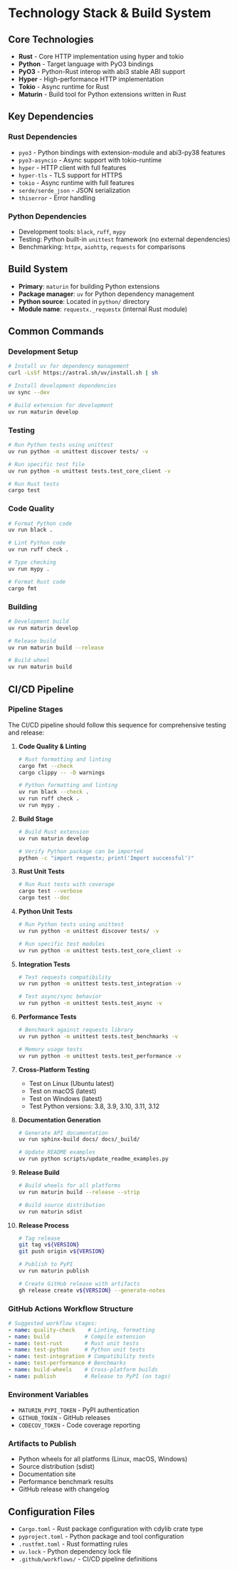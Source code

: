 # Technology Stack & Build System

## Core Technologies
- **Rust** - Core HTTP implementation using hyper and tokio
- **Python** - Target language with PyO3 bindings
- **PyO3** - Python-Rust interop with abi3 stable ABI support
- **Hyper** - High-performance HTTP implementation
- **Tokio** - Async runtime for Rust
- **Maturin** - Build tool for Python extensions written in Rust

## Key Dependencies

### Rust Dependencies
- `pyo3` - Python bindings with extension-module and abi3-py38 features
- `pyo3-asyncio` - Async support with tokio-runtime
- `hyper` - HTTP client with full features
- `hyper-tls` - TLS support for HTTPS
- `tokio` - Async runtime with full features
- `serde/serde_json` - JSON serialization
- `thiserror` - Error handling

### Python Dependencies
- Development tools: `black`, `ruff`, `mypy`
- Testing: Python built-in `unittest` framework (no external dependencies)
- Benchmarking: `httpx`, `aiohttp`, `requests` for comparisons

## Build System
- **Primary**: `maturin` for building Python extensions
- **Package manager**: `uv` for Python dependency management
- **Python source**: Located in `python/` directory
- **Module name**: `requestx._requestx` (internal Rust module)

## Common Commands

### Development Setup
```bash
# Install uv for dependency management
curl -LsSf https://astral.sh/uv/install.sh | sh

# Install development dependencies
uv sync --dev

# Build extension for development
uv run maturin develop
```

### Testing
```bash
# Run Python tests using unittest
uv run python -m unittest discover tests/ -v

# Run specific test file
uv run python -m unittest tests.test_core_client -v

# Run Rust tests
cargo test
```

### Code Quality
```bash
# Format Python code
uv run black .

# Lint Python code
uv run ruff check .

# Type checking
uv run mypy .

# Format Rust code
cargo fmt
```

### Building
```bash
# Development build
uv run maturin develop

# Release build
uv run maturin build --release

# Build wheel
uv run maturin build
```

## CI/CD Pipeline

### Pipeline Stages
The CI/CD pipeline should follow this sequence for comprehensive testing and release:

1. **Code Quality & Linting**
   ```bash
   # Rust formatting and linting
   cargo fmt --check
   cargo clippy -- -D warnings
   
   # Python formatting and linting
   uv run black --check .
   uv run ruff check .
   uv run mypy .
   ```

2. **Build Stage**
   ```bash
   # Build Rust extension
   uv run maturin develop
   
   # Verify Python package can be imported
   python -c "import requestx; print('Import successful')"
   ```

3. **Rust Unit Tests**
   ```bash
   # Run Rust tests with coverage
   cargo test --verbose
   cargo test --doc
   ```

4. **Python Unit Tests**
   ```bash
   # Run Python tests using unittest
   uv run python -m unittest discover tests/ -v
   
   # Run specific test modules
   uv run python -m unittest tests.test_core_client -v
   ```

5. **Integration Tests**
   ```bash
   # Test requests compatibility
   uv run python -m unittest tests.test_integration -v
   
   # Test async/sync behavior
   uv run python -m unittest tests.test_async -v
   ```

6. **Performance Tests**
   ```bash
   # Benchmark against requests library
   uv run python -m unittest tests.test_benchmarks -v
   
   # Memory usage tests
   uv run python -m unittest tests.test_performance -v
   ```

7. **Cross-Platform Testing**
   - Test on Linux (Ubuntu latest)
   - Test on macOS (latest)
   - Test on Windows (latest)
   - Test Python versions: 3.8, 3.9, 3.10, 3.11, 3.12

8. **Documentation Generation**
   ```bash
   # Generate API documentation
   uv run sphinx-build docs/ docs/_build/
   
   # Update README examples
   uv run python scripts/update_readme_examples.py
   ```

9. **Release Build**
   ```bash
   # Build wheels for all platforms
   uv run maturin build --release --strip
   
   # Build source distribution
   uv run maturin sdist
   ```

10. **Release Process**
    ```bash
    # Tag release
    git tag v${VERSION}
    git push origin v${VERSION}
    
    # Publish to PyPI
    uv run maturin publish
    
    # Create GitHub release with artifacts
    gh release create v${VERSION} --generate-notes
    ```

### GitHub Actions Workflow Structure
```yaml
# Suggested workflow stages:
- name: quality-check    # Linting, formatting
- name: build           # Compile extension
- name: test-rust       # Rust unit tests
- name: test-python     # Python unit tests  
- name: test-integration # Compatibility tests
- name: test-performance # Benchmarks
- name: build-wheels    # Cross-platform builds
- name: publish         # Release to PyPI (on tags)
```

### Environment Variables
- `MATURIN_PYPI_TOKEN` - PyPI authentication
- `GITHUB_TOKEN` - GitHub releases
- `CODECOV_TOKEN` - Code coverage reporting

### Artifacts to Publish
- Python wheels for all platforms (Linux, macOS, Windows)
- Source distribution (sdist)
- Documentation site
- Performance benchmark results
- GitHub release with changelog

## Configuration Files
- `Cargo.toml` - Rust package configuration with cdylib crate type
- `pyproject.toml` - Python package and tool configuration
- `.rustfmt.toml` - Rust formatting rules
- `uv.lock` - Python dependency lock file
- `.github/workflows/` - CI/CD pipeline definitions